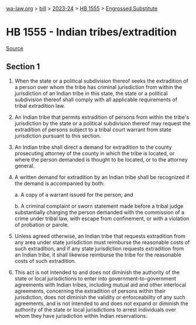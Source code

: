 [wa-law.org](/) > [bill](/bill/) > [2023-24](/bill/2023-24/) > [HB 1555](/bill/2023-24/hb/1555/) > [Engrossed Substitute](/bill/2023-24/hb/1555/S.E/)

# HB 1555 - Indian tribes/extradition

[Source](http://lawfilesext.leg.wa.gov/biennium/2023-24/Pdf/Bills/House%20Bills/1555-S.E.pdf)

## Section 1
1. When the state or a political subdivision thereof seeks the extradition of a person over whom the tribe has criminal jurisdiction from within the jurisdiction of an Indian tribe in this state, the state or a political subdivision thereof shall comply with all applicable requirements of tribal extradition law.

2. An Indian tribe that permits extradition of persons from within the tribe's jurisdiction by the state or a political subdivision thereof may request the extradition of persons subject to a tribal court warrant from state jurisdiction pursuant to this section.

3. An Indian tribe shall direct a demand for extradition to the county prosecuting attorney of the county in which the tribe is located, or where the person demanded is thought to be located, or to the attorney general.

4. A written demand for extradition by an Indian tribe shall be recognized if the demand is accompanied by both:

    a. A copy of a warrant issued for the person; and

    b. A criminal complaint or sworn statement made before a tribal judge substantially charging the person demanded with the commission of a crime under tribal law, with escape from confinement, or with a violation of probation or parole.

5. Unless agreed otherwise, an Indian tribe that requests extradition from any area under state jurisdiction must reimburse the reasonable costs of such extradition, and if any state jurisdiction requests extradition from an Indian tribe, it shall likewise reimburse the tribe for the reasonable costs of such extradition.

6. This act is not intended to and does not diminish the authority of the state or local jurisdictions to enter into government-to-government agreements with Indian tribes, including mutual aid and other interlocal agreements, concerning the extradition of persons within their jurisdiction, does not diminish the validity or enforceability of any such agreements, and is not intended to and does not expand or diminish the authority of the state or local jurisdictions to arrest individuals over whom they have jurisdiction within Indian reservations.

